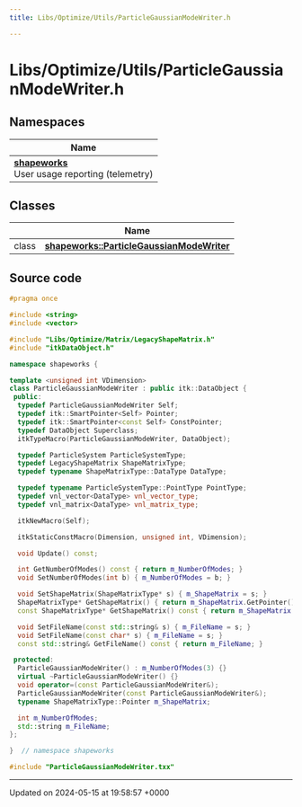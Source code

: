 ```yaml
---
title: Libs/Optimize/Utils/ParticleGaussianModeWriter.h

---
```


# Libs/Optimize/Utils/ParticleGaussianModeWriter.h



## Namespaces

| Name           |
| -------------- |
| **[shapeworks](../Namespaces/namespaceshapeworks.md)** <br>User usage reporting (telemetry)  |

## Classes

|                | Name           |
| -------------- | -------------- |
| class | **[shapeworks::ParticleGaussianModeWriter](../Classes/classshapeworks_1_1ParticleGaussianModeWriter.md)**  |




## Source code

```cpp
#pragma once

#include <string>
#include <vector>

#include "Libs/Optimize/Matrix/LegacyShapeMatrix.h"
#include "itkDataObject.h"

namespace shapeworks {

template <unsigned int VDimension>
class ParticleGaussianModeWriter : public itk::DataObject {
 public:
  typedef ParticleGaussianModeWriter Self;
  typedef itk::SmartPointer<Self> Pointer;
  typedef itk::SmartPointer<const Self> ConstPointer;
  typedef DataObject Superclass;
  itkTypeMacro(ParticleGaussianModeWriter, DataObject);

  typedef ParticleSystem ParticleSystemType;
  typedef LegacyShapeMatrix ShapeMatrixType;
  typedef typename ShapeMatrixType::DataType DataType;

  typedef typename ParticleSystemType::PointType PointType;
  typedef vnl_vector<DataType> vnl_vector_type;
  typedef vnl_matrix<DataType> vnl_matrix_type;

  itkNewMacro(Self);

  itkStaticConstMacro(Dimension, unsigned int, VDimension);

  void Update() const;

  int GetNumberOfModes() const { return m_NumberOfModes; }
  void SetNumberOfModes(int b) { m_NumberOfModes = b; }

  void SetShapeMatrix(ShapeMatrixType* s) { m_ShapeMatrix = s; }
  ShapeMatrixType* GetShapeMatrix() { return m_ShapeMatrix.GetPointer(); }
  const ShapeMatrixType* GetShapeMatrix() const { return m_ShapeMatrix.GetPointer(); }

  void SetFileName(const std::string& s) { m_FileName = s; }
  void SetFileName(const char* s) { m_FileName = s; }
  const std::string& GetFileName() const { return m_FileName; }

 protected:
  ParticleGaussianModeWriter() : m_NumberOfModes(3) {}
  virtual ~ParticleGaussianModeWriter() {}
  void operator=(const ParticleGaussianModeWriter&);
  ParticleGaussianModeWriter(const ParticleGaussianModeWriter&);
  typename ShapeMatrixType::Pointer m_ShapeMatrix;

  int m_NumberOfModes;
  std::string m_FileName;
};

}  // namespace shapeworks

#include "ParticleGaussianModeWriter.txx"
```


-------------------------------

Updated on 2024-05-15 at 19:58:57 +0000
